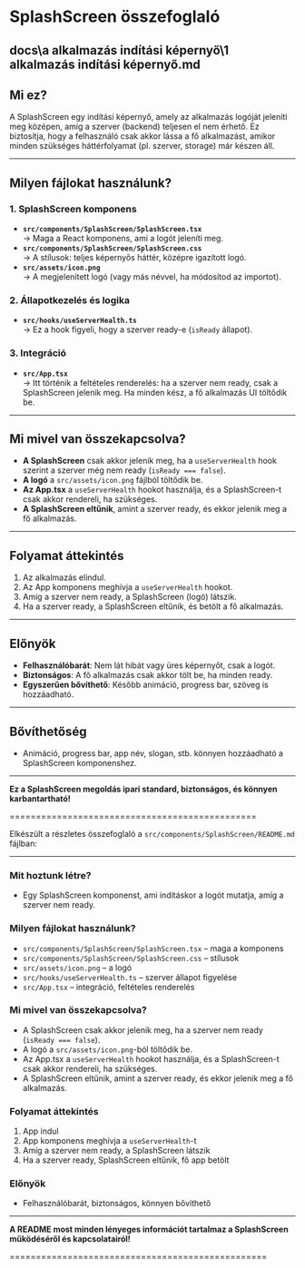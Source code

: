 # SplashScreen összefoglaló

## docs\a alkalmazás indítási képernyő\1 alkalmazás indítási képernyő.md

## Mi ez?
A SplashScreen egy indítási képernyő, amely az alkalmazás logóját jeleníti meg középen, amíg a szerver (backend) teljesen el nem érhető. Ez biztosítja, hogy a felhasználó csak akkor lássa a fő alkalmazást, amikor minden szükséges háttérfolyamat (pl. szerver, storage) már készen áll.

---

## Milyen fájlokat használunk?

### 1. **SplashScreen komponens**
- **`src/components/SplashScreen/SplashScreen.tsx`**  
  → Maga a React komponens, ami a logót jeleníti meg.
- **`src/components/SplashScreen/SplashScreen.css`**  
  → A stílusok: teljes képernyős háttér, középre igazított logó.
- **`src/assets/icon.png`**  
  → A megjelenített logó (vagy más névvel, ha módosítod az importot).

### 2. **Állapotkezelés és logika**
- **`src/hooks/useServerHealth.ts`**  
  → Ez a hook figyeli, hogy a szerver ready-e (`isReady` állapot).

### 3. **Integráció**
- **`src/App.tsx`**  
  → Itt történik a feltételes renderelés: ha a szerver nem ready, csak a SplashScreen jelenik meg. Ha minden kész, a fő alkalmazás UI töltődik be.

---

## Mi mivel van összekapcsolva?

- **A SplashScreen** csak akkor jelenik meg, ha a `useServerHealth` hook szerint a szerver még nem ready (`isReady === false`).
- **A logó** a `src/assets/icon.png` fájlból töltődik be.
- **Az App.tsx** a `useServerHealth` hookot használja, és a SplashScreen-t csak akkor rendereli, ha szükséges.
- **A SplashScreen eltűnik**, amint a szerver ready, és ekkor jelenik meg a fő alkalmazás.

---

## Folyamat áttekintés

1. Az alkalmazás elindul.
2. Az App komponens meghívja a `useServerHealth` hookot.
3. Amíg a szerver nem ready, a SplashScreen (logó) látszik.
4. Ha a szerver ready, a SplashScreen eltűnik, és betölt a fő alkalmazás.

---

## Előnyök
- **Felhasználóbarát**: Nem lát hibát vagy üres képernyőt, csak a logót.
- **Biztonságos**: A fő alkalmazás csak akkor tölt be, ha minden ready.
- **Egyszerűen bővíthető**: Később animáció, progress bar, szöveg is hozzáadható.

---

## Bővíthetőség
- Animáció, progress bar, app név, slogan, stb. könnyen hozzáadható a SplashScreen komponenshez.

---

**Ez a SplashScreen megoldás ipari standard, biztonságos, és könnyen karbantartható!** 

===============================================

Elkészült a részletes összefoglaló a `src/components/SplashScreen/README.md` fájlban:

---

### **Mit hoztunk létre?**
- Egy SplashScreen komponenst, ami indításkor a logót mutatja, amíg a szerver nem ready.

### **Milyen fájlokat használunk?**
- `src/components/SplashScreen/SplashScreen.tsx` – maga a komponens
- `src/components/SplashScreen/SplashScreen.css` – stílusok
- `src/assets/icon.png` – a logó
- `src/hooks/useServerHealth.ts` – szerver állapot figyelése
- `src/App.tsx` – integráció, feltételes renderelés

### **Mi mivel van összekapcsolva?**
- A SplashScreen csak akkor jelenik meg, ha a szerver nem ready (`isReady === false`).
- A logó a `src/assets/icon.png`-ból töltődik be.
- Az App.tsx a `useServerHealth` hookot használja, és a SplashScreen-t csak akkor rendereli, ha szükséges.
- A SplashScreen eltűnik, amint a szerver ready, és ekkor jelenik meg a fő alkalmazás.

### **Folyamat áttekintés**
1. App indul
2. App komponens meghívja a `useServerHealth`-t
3. Amíg a szerver nem ready, a SplashScreen látszik
4. Ha a szerver ready, SplashScreen eltűnik, fő app betölt

### **Előnyök**
- Felhasználóbarát, biztonságos, könnyen bővíthető

---

**A README most minden lényeges információt tartalmaz a SplashScreen működéséről és kapcsolatairól!**

=================================================


